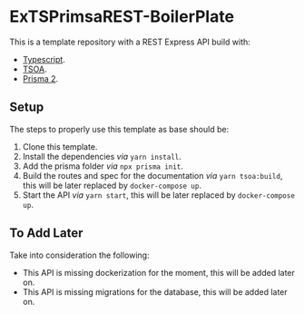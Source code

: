 # ExTSPrimsaREST-BoilerPlate

This is a template repository with a REST Express API build with:

-   [Typescript](https://www.typescriptlang.org/tsconfig).
-   [TSOA](https://tsoa-community.github.io/docs/getting-started.html#initializing-our-project).
-   [Prisma 2](https://www.prisma.io/docs/getting-started/quickstart-typescript).

## Setup

The steps to properly use this template as base should be:

1. Clone this template.
2. Install the dependencies _via_ `yarn install`.
3. Add the prisma folder _via_ `npx prisma init`.
4. Build the routes and spec for the documentation _via_ `yarn tsoa:build`, this will be later replaced by `docker-compose up`.
5. Start the API _via_ `yarn start`, this will be later replaced by `docker-compose up`.

## To Add Later

Take into consideration the following:

-   This API is missing dockerization for the moment, this will be added later on.
-   This API is missing migrations for the database, this will be added later on.
